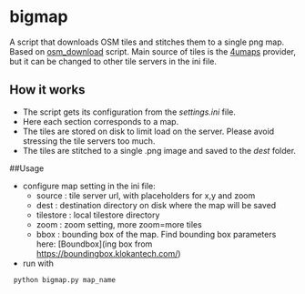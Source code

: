 # bigmap
A script that downloads OSM tiles and stitches them to a single png map. Based on [osm_download](https://github.com/maxolasersquad/osm_download) script.
Main source of tiles is the [4umaps](http://www.4umaps.eu) provider, but it can be changed to other tile servers in the ini file.

## How it works
* The script gets its configuration from the *settings.ini* file.
* Here each section corresponds to a map.
* The tiles are stored on disk to limit load on the server. Please avoid stressing the tile servers too much.
* The tiles are stitched to a single .png image and saved to the *dest* folder.

##Usage
* configure map setting in the ini file:
    * source : tile server url, with placeholders for x,y and zoom
    * dest : destination directory on disk where the map will be saved
    * tilestore : local tilestore directory
    * zoom : zoom setting, more zoom=more tiles
    * bbox : bounding box of the map. Find bounding box parameters here: [Boundbox](ing box from https://boundingbox.klokantech.com/)
* run with  
```
 python bigmap.py map_name
```    




